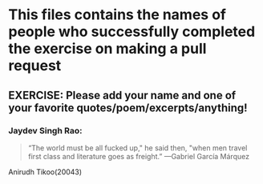 # This files contains the names of people who successfully completed the exercise on making a pull request

## **EXERCISE**: Please add your name and one of your favorite quotes/poem/excerpts/anything!

### Jaydev Singh Rao:
  > “The world must be all fucked up," he said then, "when men travel first class and literature goes as freight.” —Gabriel García Márquez

Anirudh Tikoo(20043)
